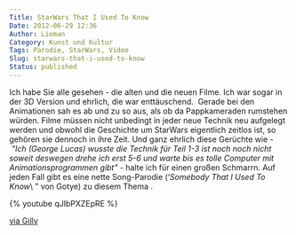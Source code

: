 ```yaml
---
Title: StarWars That I Used To Know
Date: 2012-06-29 12:36
Author: Lioman
Category: Kunst und Kultur
Tags: Parodie, StarWars, Video
Slug: starwars-that-i-used-to-know
Status: published
---
```


Ich habe Sie alle gesehen - die alten und die neuen Filme. Ich war sogar
in der 3D Version und ehrlich, die war enttäuschend.  Gerade bei den
Animationen sah es ab und zu so aus, als ob da Pappkameraden rumstehen
würden. Filme müssen nicht unbedingt in jeder neue Technik neu aufgelegt
werden und obwohl die Geschichte um StarWars eigentlich zeitlos ist, so
gehören sie dennoch in ihre Zeit. Und ganz ehrlich diese Gerüchte wie
- *"Ich (George Lucas) wusste die Technik für Teil 1-3 ist noch noch
nicht soweit deswegen drehe ich erst 5-6 und warte bis es tolle Computer
mit Animationsprogrammen gibt" -* halte ich für einen großen Schmarrn.
Auf jeden Fall gibt es eine nette Song-Parodie (‘*Somebody That I Used
To Know*\ ” von Gotye) zu diesem Thema .

{% youtube qJlbPXZEpRE %}

[via Gilly](http://blog.gilly.ws/2012/06/27/gotye-parodie-the-star-wars-that-i-used-to-know)
